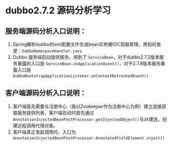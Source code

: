 # dubbo2.7.2 源码分析学习

## 服务端源码分析入口说明：
1. Spring解析dubbo的xml配置文件生成bean实例被IOC容器管理，用到的类是：`DubboNamespaceHandler.java`
2. Dubbo 服务端启动提供服务，用到了 `ServiceBean`，对于dubbo2.7.2版本服务暴露的入口是 `ServiceBean.onApplicationEvent()`，对于2.7.8版本服务暴露入口是 `DubboBootstrapApplicationListener.onContextRefreshedEvent()`

## 客户端源码分析入口说明：
1. 客户端首先需要与注册中心（我以Zookeeper作为注册中心为例）建立连接获取服务提供列表，客户端启动时首先通过`AnnotationInjectedBeanPostProcessor.getInjectedObject()`与zk建连，创建远程调用代理对象。
2. 客户端真正发起调用时，入口为 `AnnotationInjectedBeanPostProcessor.AnnotatedFieldElement.inject()`
